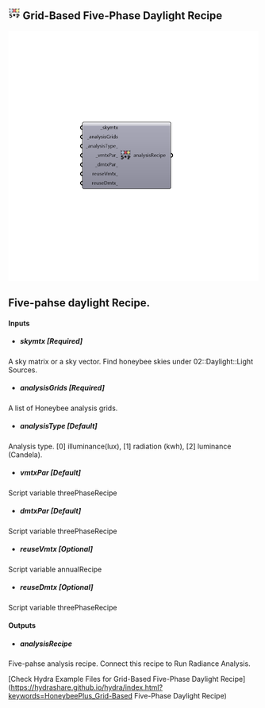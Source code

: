 ## ![](../../images/icons/Grid-Based_Five-Phase_Daylight_Recipe.png) Grid-Based Five-Phase Daylight Recipe

![](../../images/components/Grid-Based_Five-Phase_Daylight_Recipe.png)

Five-pahse daylight Recipe.
 -

#### Inputs
* ##### skymtx [Required]
A sky matrix or a sky vector. Find honeybee skies under 02::Daylight::Light Sources.
* ##### analysisGrids [Required]
A list of Honeybee analysis grids.
* ##### analysisType [Default]
Analysis type. [0] illuminance(lux), [1] radiation (kwh),
 [2] luminance (Candela).
* ##### vmtxPar [Default]
Script variable threePhaseRecipe
* ##### dmtxPar [Default]
Script variable threePhaseRecipe
* ##### reuseVmtx [Optional]
Script variable annualRecipe
* ##### reuseDmtx [Optional]
Script variable threePhaseRecipe

#### Outputs
* ##### analysisRecipe
Five-pahse analysis recipe. Connect this recipe to Run
 Radiance Analysis.


[Check Hydra Example Files for Grid-Based Five-Phase Daylight Recipe](https://hydrashare.github.io/hydra/index.html?keywords=HoneybeePlus_Grid-Based Five-Phase Daylight Recipe)